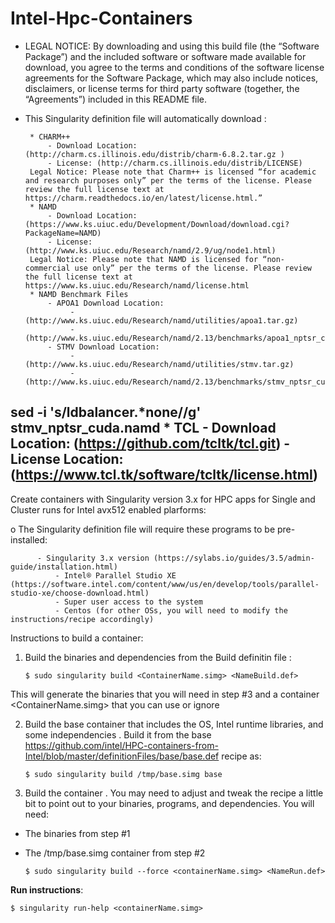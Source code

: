 ﻿# Intel-Hpc-Containers

 - LEGAL NOTICE: By downloading and using this build file (the “Software Package”) and the included software or software made available for download, you agree to the terms and conditions of the software license agreements for the Software Package, which may also include notices, disclaimers, or license terms for third party software (together, the “Agreements”) included in this README file.

 - This Singularity definition file will automatically download :
 
 		* CHARM++ 
			- Download Location: (http://charm.cs.illinois.edu/distrib/charm-6.8.2.tar.gz )
			- License: (http://charm.cs.illinois.edu/distrib/LICENSE)
		Legal Notice: Please note that Charm++ is licensed “for academic and research purposes only” per the terms of the license. Please review the full license text at https://charm.readthedocs.io/en/latest/license.html.” 
		* NAMD 
			- Download Location: (https://www.ks.uiuc.edu/Development/Download/download.cgi?PackageName=NAMD)
			- License: (http://www.ks.uiuc.edu/Research/namd/2.9/ug/node1.html)
		Legal Notice: Please note that NAMD is licensed for “non-commercial use only” per the terms of the license. Please review the full license text at https://www.ks.uiuc.edu/Research/namd/license.html
		* NAMD Benchmark Files 
			- APOA1 Download Location: 
			     - (http://www.ks.uiuc.edu/Research/namd/utilities/apoa1.tar.gz)
			     - (http://www.ks.uiuc.edu/Research/namd/2.13/benchmarks/apoa1_nptsr_cuda.namd)
			- STMV Download Location:
			     - (http://www.ks.uiuc.edu/Research/namd/utilities/stmv.tar.gz)
			     - (http://www.ks.uiuc.edu/Research/namd/2.13/benchmarks/stmv_nptsr_cuda.namd)
			
sed -i 's/ldbalancer.*none//g' stmv_nptsr_cuda.namd 
		* TCL 
		-	Download Location: (https://github.com/tcltk/tcl.git)
		-	License Location: (https://www.tcl.tk/software/tcltk/license.html)
--------------------------------------------------------------
Create containers with Singularity version 3.x for HPC apps for Single and Cluster runs for Intel avx512 enabled plarforms:

o	The Singularity definition file will require these programs to be pre-installed:

	      - Singularity 3.x version (https://sylabs.io/guides/3.5/admin-guide/installation.html)
              - Intel® Parallel Studio XE (https://software.intel.com/content/www/us/en/develop/tools/parallel-studio-xe/choose-download.html)
              - Super user access to the system 
              - Centos (for other OSs, you will need to modify the instructions/recipe accordingly)

 

Instructions to build a container:

1.   Build the binaries and dependencies from the Build definitin file :

     `$ sudo singularity build <ContainerName.simg> <NameBuild.def>`

This will generate the binaries that you will need in step #3 and a container <ContainerName.simg> that you can use or ignore


2.  Build the base container that includes the OS, Intel runtime libraries, and some independencies . Build it from the base https://github.com/intel/HPC-containers-from-Intel/blob/master/definitionFiles/base/base.def recipe as:
	
     `$ sudo singularity build /tmp/base.simg base`


3.   Build the container . You may need to adjust and tweak the recipe a little bit to point out to your binaries, programs, and dependencies. You will need:
	
*   The binaries from step #1
*   The /tmp/base.simg container from step #2

    `$ sudo singularity build --force <containerName.simg> <NameRun.def>` 
    

**Run instructions**:

`$ singularity run-help <containerName.simg>`

